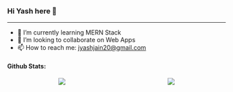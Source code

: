 ### Hi Yash here 👋
<hr />

- 🌱 I’m currently learning MERN Stack
- 👯 I’m looking to collaborate on Web Apps
- 📫 How to reach me: jyashjain20@gmail.com

<!--
**yashjain99/yashjain99** is a ✨ _special_ ✨ repository because its `README.md` (this file) appears on your GitHub profile.

Here are some ideas to get you started:

- 🔭 I’m currently working on ...

- 🤔 I’m looking for help with ...
- 💬 Ask me about ...
- 😄 Pronouns: ...
- ⚡ Fun fact: ...
-->

#### Github Stats:

<div style = "display:flex; justify-content: space-around" >
  <div>
    <img src = "https://github-readme-stats.vercel.app/api?username=yashjain99&&show_icons=true&theme=radical&count_private=true&include_all_commits=true" />
  </div>
  <div>
    <img src = "https://github-readme-stats.vercel.app/api/top-langs/?username=yashjain99&show_icons=true&theme=radical" />
  </div>
</div>
